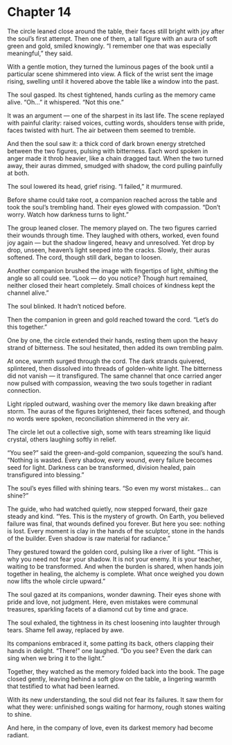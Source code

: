 # Chapter 14

The circle leaned close around the table, their faces still bright with joy after the soul’s first attempt. Then one of them, a tall figure with an aura of soft green and gold, smiled knowingly. “I remember one that was especially meaningful,” they said.

With a gentle motion, they turned the luminous pages of the book until a particular scene shimmered into view. A flick of the wrist sent the image rising, swelling until it hovered above the table like a window into the past.

The soul gasped. Its chest tightened, hands curling as the memory came alive. “Oh…” it whispered. “Not this one.”

It was an argument — one of the sharpest in its last life. The scene replayed with painful clarity: raised voices, cutting words, shoulders tense with pride, faces twisted with hurt. The air between them seemed to tremble.

And then the soul saw it: a thick cord of dark brown energy stretched between the two figures, pulsing with bitterness. Each word spoken in anger made it throb heavier, like a chain dragged taut. When the two turned away, their auras dimmed, smudged with shadow, the cord pulling painfully at both.

The soul lowered its head, grief rising. “I failed,” it murmured.

Before shame could take root, a companion reached across the table and took the soul’s trembling hand. Their eyes glowed with compassion. “Don’t worry. Watch how darkness turns to light.”

The group leaned closer. The memory played on. The two figures carried their wounds through time. They laughed with others, worked, even found joy again — but the shadow lingered, heavy and unresolved. Yet drop by drop, unseen, heaven’s light seeped into the cracks. Slowly, their auras softened. The cord, though still dark, began to loosen.

Another companion brushed the image with fingertips of light, shifting the angle so all could see. “Look — do you notice? Though hurt remained, neither closed their heart completely. Small choices of kindness kept the channel alive.”

The soul blinked. It hadn’t noticed before.

Then the companion in green and gold reached toward the cord. “Let’s do this together.”

One by one, the circle extended their hands, resting them upon the heavy strand of bitterness. The soul hesitated, then added its own trembling palm.

At once, warmth surged through the cord. The dark strands quivered, splintered, then dissolved into threads of golden-white light. The bitterness did not vanish — it transfigured. The same channel that once carried anger now pulsed with compassion, weaving the two souls together in radiant connection.

Light rippled outward, washing over the memory like dawn breaking after storm. The auras of the figures brightened, their faces softened, and though no words were spoken, reconciliation shimmered in the very air.

The circle let out a collective sigh, some with tears streaming like liquid crystal, others laughing softly in relief.

“You see?” said the green-and-gold companion, squeezing the soul’s hand. “Nothing is wasted. Every shadow, every wound, every failure becomes seed for light. Darkness can be transformed, division healed, pain transfigured into blessing.”

The soul’s eyes filled with shining tears. “So even my worst mistakes… can shine?”

The guide, who had watched quietly, now stepped forward, their gaze steady and kind. “Yes. This is the mystery of growth. On Earth, you believed failure was final, that wounds defined you forever. But here you see: nothing is lost. Every moment is clay in the hands of the sculptor, stone in the hands of the builder. Even shadow is raw material for radiance.”

They gestured toward the golden cord, pulsing like a river of light. “This is why you need not fear your shadow. It is not your enemy. It is your teacher, waiting to be transformed. And when the burden is shared, when hands join together in healing, the alchemy is complete. What once weighed you down now lifts the whole circle upward.”

The soul gazed at its companions, wonder dawning. Their eyes shone with pride and love, not judgment. Here, even mistakes were communal treasures, sparkling facets of a diamond cut by time and grace.

The soul exhaled, the tightness in its chest loosening into laughter through tears. Shame fell away, replaced by awe.

Its companions embraced it, some patting its back, others clapping their hands in delight. “There!” one laughed. “Do you see? Even the dark can sing when we bring it to the light.”

Together, they watched as the memory folded back into the book. The page closed gently, leaving behind a soft glow on the table, a lingering warmth that testified to what had been learned.

With its new understanding, the soul did not fear its failures. It saw them for what they were: unfinished songs waiting for harmony, rough stones waiting to shine.

And here, in the company of love, even its darkest memory had become radiant.
